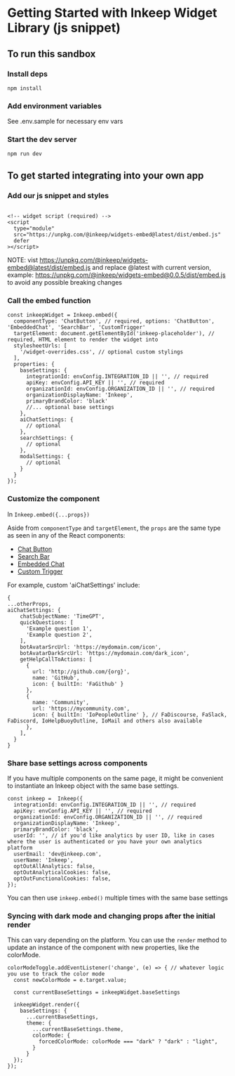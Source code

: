 # Getting Started with Inkeep Widget Library (js snippet)

## To run this sandbox

### Install deps

```
npm install
```

### Add environment variables

See .env.sample for necessary env vars

### Start the dev server

```
npm run dev
```

## To get started integrating into your own app

### Add our js snippet and styles

```

<!-- widget script (required) -->
<script
  type="module"
  src="https://unpkg.com/@inkeep/widgets-embed@latest/dist/embed.js"
  defer
></script>
```
NOTE:
vist https://unpkg.com/@inkeep/widgets-embed@latest/dist/embed.js
and replace @latest with current version, example: https://unpkg.com/@inkeep/widgets-embed@0.0.5/dist/embed.js
to avoid any possible breaking changes


### Call the embed function
```
const inkeepWidget = Inkeep.embed({
  componentType: 'ChatButton', // required, options: 'ChatButton', 'EmbeddedChat', 'SearchBar', 'CustomTrigger'
  targetElement: document.getElementById('inkeep-placeholder'), // required, HTML element to render the widget into
  stylesheetUrls: [
    '/widget-overrides.css', // optional custom stylings
  ],
  properties: {
    baseSettings: {
      integrationId: envConfig.INTEGRATION_ID || '', // required
      apiKey: envConfig.API_KEY || '', // required
      organizationId: envConfig.ORGANIZATION_ID || '', // required
      organizationDisplayName: 'Inkeep',
      primaryBrandColor: 'black'
      //... optional base settings
    },
    aiChatSettings: {
      // optional
    },
    searchSettings: {
      // optional 
    },
    modalSettings: {
      // optional
    }
  }
});
```

### Customize the component
In 
`Inkeep.embed({...props})`

Aside from `componentType` and `targetElement`, the `props` are the same type as seen in any of the React components:
- [Chat Button](https://docs.inkeep.com/react-components/chat-button)
- [Search Bar](https://docs.inkeep.com/react-components/search-bar)
- [Embedded Chat](https://docs.inkeep.com/react-components/embedded-chat)
- [Custom Trigger](https://docs.inkeep.com/react-components/custom-trigger)

For example, custom 'aiChatSettings' include:
```
{
...otherProps,
aiChatSettings: {
    chatSubjectName: 'TimeGPT',
    quickQuestions: [
      'Example question 1',
      'Example question 2',
    ],
    botAvatarSrcUrl: 'https://mydomain.com/icon',
    botAvatarDarkSrcUrl: 'https://mydomain.com/dark_icon',
    getHelpCallToActions: [
      {
        url: 'http://github.com/{org}',
        name: 'GitHub',
        icon: { builtIn: 'FaGithub' }
      },
      {
        name: 'Community',
        url: 'https://mycommunity.com',
        icon: { builtIn: 'IoPeopleOutline' }, // FaDiscourse, FaSlack, FaDiscord, IoHelpBuoyOutline, IoMail and others also available
      },
    ],
  }
}
```

### Share base settings across components

If you have multiple components on the same page, it might be convenient to instantiate an Inkeep object with the same base settings. 

```
const inkeep =  Inkeep({
  integrationId: envConfig.INTEGRATION_ID || '', // required
  apiKey: envConfig.API_KEY || '', // required
  organizationId: envConfig.ORGANIZATION_ID || '', // required
  organizationDisplayName: 'Inkeep',
  primaryBrandColor: 'black',
  userId: '', // if you'd like analytics by user ID, like in cases where the user is authenticated or you have your own analytics platform
  userEmail: 'dev@inkeep.com',
  userName: 'Inkeep',
  optOutAllAnalytics: false,
  optOutAnalyticalCookies: false,
  optOutFunctionalCookies: false,
});
```

You can then use `inkeep.embed()` multiple times with the same base settings

### Syncing with dark mode and changing props after the initial render
This can vary depending on the platform. You can use the `render` method to update an instance of the component with new properties, like the colorMode.

```
colorModeToggle.addEventListener('change', (e) => { // whatever logic you use to track the color mode
  const newColorMode = e.target.value;

  const currentBaseSettings = inkeepWidget.baseSettings

  inkeepWidget.render({
    baseSettings: {
      ...currentBaseSettings,
      theme: {
        ...currentBaseSettings.theme,
        colorMode: {
          forcedColorMode: colorMode === "dark" ? "dark" : "light",
        }
      }
  });
});
```

